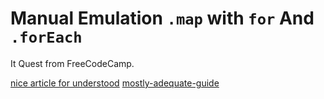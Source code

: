 # Manual Emulation `.map`  with `for` And `.forEach`
It Quest from FreeCodeCamp.

[nice article for understood](https://code.tutsplus.com/ru/tutorials/how-to-use-map-filter-reduce-in-javascript--cms-26209)
[mostly-adequate-guide](https://drboolean.gitbooks.io/mostly-adequate-guide-old/content/ch1.html)
